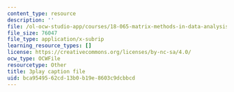 ```yaml
---
content_type: resource
description: ''
file: /ol-ocw-studio-app/courses/18-065-matrix-methods-in-data-analysis-signal-processing-and-machine-learning-spring-2018/bca9549562cd13b0b19e8603c9dcbbcd_k3AiUhwHQ28.srt
file_size: 76047
file_type: application/x-subrip
learning_resource_types: []
license: https://creativecommons.org/licenses/by-nc-sa/4.0/
ocw_type: OCWFile
resourcetype: Other
title: 3play caption file
uid: bca95495-62cd-13b0-b19e-8603c9dcbbcd
---
```

